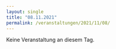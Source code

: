 ```yaml
---
layout: single
title: "08.11.2021"
permalink: /veranstaltungen/2021/11/08/
---
```


Keine Veranstaltung an diesem Tag.
